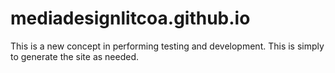 # mediadesignlitcoa.github.io

This is a new concept in performing testing and development.  This is simply to generate the site as needed.
